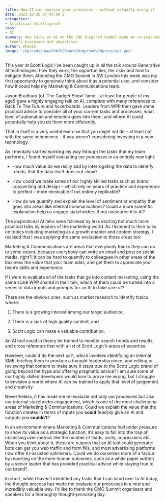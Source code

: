 ```yaml
---
title: How AI can improve your processes – without actually using it
date: 2023-10-20 07:43:00 Z
categories:
- Artificial Intelligence
tags:
- AI
summary: How talks on AI at the CMO Inspired Summit made me re-evaluate a Marketing
  team's processes and objectives.
author: mhowie
image: "/uploads/How%20AI%20can%20improve%20processes.png"
---
```


This year at Scott Logic I’ve been caught up in all the talk around Generative AI technologies: how they work, the opportunities, the risks and how to mitigate them. Attending the CMO Summit in SW London this week was my first opportunity to genuinely think about it as a potential user, and consider how it could help my Marketing & Communications team.

Jason Bradbury (of ‘The Gadget Show’ fame – at least for people of my age!) gave a highly engaging talk on AI, complete with many references to Back To The Future and hoverboards. Leaders from WPP then gave some practical advice to consider all of your current tasks and processes, what level of automation and emotion goes into them, and where AI could potentially help you do them more efficiently.

That in itself is a very useful exercise that you might not do – at least not with the same vehemence – if you weren’t considering investing in a new technology.

As I mentally started working my way through the tasks that my team performs, I found myself evaluating our processes in an entirely new light:

* How much value do we really add by interrogating the data to identify trends, that the data itself does not show?

* How could we make some of our highly skilled tasks such as brand copywriting and design – which rely on years of practice and experience to perfect – more mimicable if not entirely replicable?

* How do we quantify and explain the level of sentiment or empathy that goes into areas like internal communications? Could a more scientific explanation help us engage stakeholders if not outsource it to AI?

The inspirational AI talks were followed by less exciting but much more practical talks by leaders of the marketing world. As I listened to their talks on topics including marketing as a growth enabler and content strategy, I realised that I was applying the same evaluation to those areas too:

Marketing & Communications are areas that everybody thinks they can do to some extent, because everybody can write an email and post on social media, right?! It can be hard to quantify to colleagues in other areas of the business the value that your team adds, and get them to appreciate your team’s skills and experience.

If I were to evaluate all of the tasks that go into content marketing, using the same scale WPP shared in their talk, which of them could be turned into a series of data inputs and prompts for an AI to take care of?

There are the obvious ones, such as market research to identify topics where:

1. There is a growing interest among our target audience,

2. There is a lack of high quality content, and

3. Scott Logic can make a valuable contribution.

An AI tool could in theory be trained to monitor search trends and results, and cross reference that with a list of Scott Logic’s areas of expertise.

However, could it do the next part, which involves identifying an internal SME, briefing them to produce a thought leadership piece, and editing or reviewing that content to make sure it stays true to the Scott Logic brand of going beyond the hype and offering pragmatic advice? I am sure some of our highly skilled developers would love to prove me wrong, but I struggle to envision a world where AI can be trained to apply that level of judgement and creativity.

Nevertheless, it has made me re-evaluate not only our processes but also our internal stakeholder engagement, which is one of the most challenging areas of Marketing & Communications. Could we explain the value that the function creates in terms of inputs you **could** feasibly give an AI and outputs you **couldn’t**?

In an environment where Marketing & Communications feel under pressure to show its value as a strategic function, it’s easy to fall into the trap of obsessing over metrics like the number of leads, visits, impressions etc. When you think about it, these are outputs that an AI tool could generate: bots can get you web traffic and form fills, and most advertising platforms now offer AI-assisted optimisers. Could we do ourselves more of a favour by reporting on the more human outcomes, such as a white paper written by a senior leader that has provided practical advice while staying true to our brand?

In short, while I haven’t identified any tasks that I can hand over to AI today, the thought process has made me evaluate our processes in a new and incredibly valuable way. I’d like to thank the CMO Summit organisers and speakers for a thoroughly thought-provoking day.